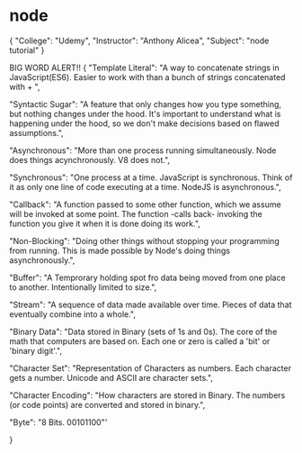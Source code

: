 # node
{
  "College": "Udemy",
  "Instructor": "Anthony Alicea",
  "Subject": "node tutorial"
}

BIG WORD ALERT!!
{
"Template Literal": "A way to concatenate strings in JavaScript(ES6). Easier to work with than a bunch of strings concatenated with + ",

"Syntactic Sugar": "A feature that only changes how you type something, but nothing changes under the hood. It's important to understand what is happening under the hood, so we don't make decisions based on flawed assumptions.",

"Asynchronous": "More than one process running simultaneously. Node does things acynchronously. V8 does not.",

"Synchronous": "One process at a time. JavaScript is synchronous. Think of it as only one line of code executing at a time. NodeJS is asynchronous.",

"Callback": "A function passed to some other function, which we assume will be invoked at some point. The function -calls back- invoking the function you give it when it is done doing its work.",

"Non-Blocking": "Doing other things without stopping your programming from running. This is made possible by Node's doing things asynchronously.",

"Buffer": "A Temprorary holding spot fro data being moved from one place to another. Intentionally limited to size.",

"Stream": "A sequence of data made available over time. Pieces of data that eventually combine into a whole.",

"Binary Data": "Data stored in Binary (sets of 1s and 0s). The core of the math that computers are based on. Each one or zero is called a 'bit' or 'binary digit'.",

"Character Set": "Representation of Characters as numbers. Each character gets a number. Unicode and ASCII are character sets.",

"Character Encoding": "How characters are stored in Binary. The numbers (or code points) are converted and stored in binary.",

"Byte": "8 Bits. 00101100"'

}